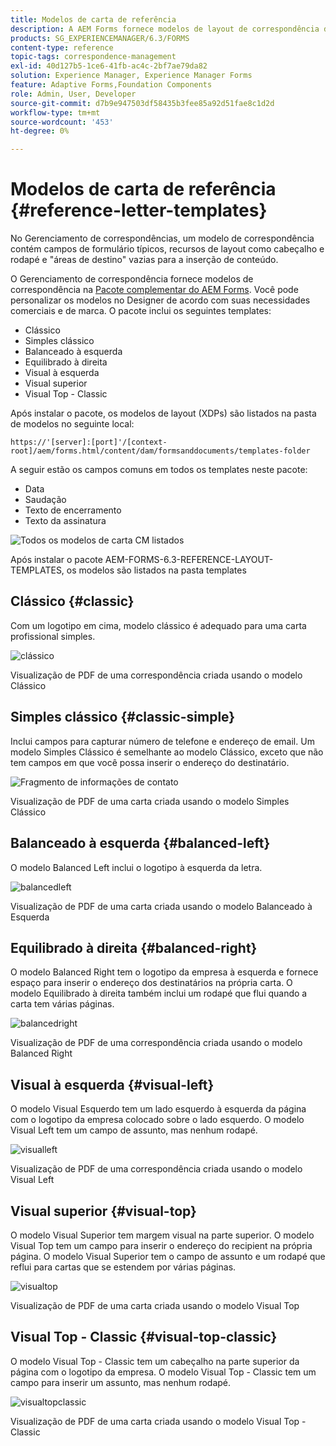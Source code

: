 ```yaml
---
title: Modelos de carta de referência
description: A AEM Forms fornece modelos de layout de correspondência do Gerenciamento de correspondências que você pode usar para criar cartas rapidamente.
products: SG_EXPERIENCEMANAGER/6.3/FORMS
content-type: reference
topic-tags: correspondence-management
exl-id: 40d127b5-1ce6-41fb-ac4c-2bf7ae79da82
solution: Experience Manager, Experience Manager Forms
feature: Adaptive Forms,Foundation Components
role: Admin, User, Developer
source-git-commit: d7b9e947503df58435b3fee85a92d51fae8c1d2d
workflow-type: tm+mt
source-wordcount: '453'
ht-degree: 0%

---
```


# Modelos de carta de referência {#reference-letter-templates}

No Gerenciamento de correspondências, um modelo de correspondência contém campos de formulário típicos, recursos de layout como cabeçalho e rodapé e &quot;áreas de destino&quot; vazias para a inserção de conteúdo.

O Gerenciamento de correspondência fornece modelos de correspondência na [Pacote complementar do AEM Forms](https://experienceleague.adobe.com/docs/experience-manager-release-information/aem-release-updates/forms-updates/aem-forms-releases.html?lang=en). Você pode personalizar os modelos no Designer de acordo com suas necessidades comerciais e de marca. O pacote inclui os seguintes templates:

* Clássico
* Simples clássico
* Balanceado à esquerda
* Equilibrado à direita
* Visual à esquerda
* Visual superior
* Visual Top - Classic

Após instalar o pacote, os modelos de layout (XDPs) são listados na pasta de modelos no seguinte local:

`https://'[server]:[port]'/[context-root]/aem/forms.html/content/dam/formsanddocuments/templates-folder`

A seguir estão os campos comuns em todos os templates neste pacote:

* Data
* Saudação
* Texto de encerramento
* Texto da assinatura

![Todos os modelos de carta CM listados](assets/templatescorrespondence.png)

Após instalar o pacote AEM-FORMS-6.3-REFERENCE-LAYOUT-TEMPLATES, os modelos são listados na pasta templates

## Clássico {#classic}

Com um logotipo em cima, modelo clássico é adequado para uma carta profissional simples.

![clássico](assets/classic.png)

Visualização de PDF de uma correspondência criada usando o modelo Clássico

## Simples clássico {#classic-simple}

Inclui campos para capturar número de telefone e endereço de email. Um modelo Simples Clássico é semelhante ao modelo Clássico, exceto que não tem campos em que você possa inserir o endereço do destinatário.

![Fragmento de informações de contato](assets/classicsimple.png)

Visualização de PDF de uma carta criada usando o modelo Simples Clássico

## Balanceado à esquerda {#balanced-left}

O modelo Balanced Left inclui o logotipo à esquerda da letra.

![balancedleft](assets/balancedleft.png)

Visualização de PDF de uma carta criada usando o modelo Balanceado à Esquerda

## Equilibrado à direita {#balanced-right}

O modelo Balanced Right tem o logotipo da empresa à esquerda e fornece espaço para inserir o endereço dos destinatários na própria carta. O modelo Equilibrado à direita também inclui um rodapé que flui quando a carta tem várias páginas.

![balancedright](assets/balancedright.png)

Visualização de PDF de uma correspondência criada usando o modelo Balanced Right

## Visual à esquerda {#visual-left}

O modelo Visual Esquerdo tem um lado esquerdo à esquerda da página com o logotipo da empresa colocado sobre o lado esquerdo. O modelo Visual Left tem um campo de assunto, mas nenhum rodapé.

![visualleft](assets/visualleft.png)

Visualização de PDF de uma correspondência criada usando o modelo Visual Left

## Visual superior {#visual-top}

O modelo Visual Superior tem margem visual na parte superior. O modelo Visual Top tem um campo para inserir o endereço do recipient na própria página. O modelo Visual Superior tem o campo de assunto e um rodapé que reflui para cartas que se estendem por várias páginas.

![visualtop](assets/visualtop.png)

Visualização de PDF de uma carta criada usando o modelo Visual Top

## Visual Top - Classic {#visual-top-classic}

O modelo Visual Top - Classic tem um cabeçalho na parte superior da página com o logotipo da empresa. O modelo Visual Top - Classic tem um campo para inserir um assunto, mas nenhum rodapé.

![visualtopclassic](assets/visualtopclassic.png)

Visualização de PDF de uma carta criada usando o modelo Visual Top - Classic
